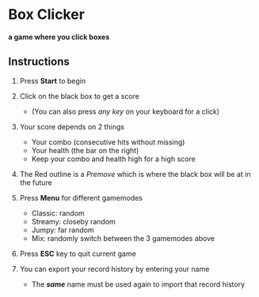 # Box Clicker
#### a game where you click boxes

## Instructions
1. Press **Start** to begin

2. Click on the black box to get a score
    * (You can also press *any key* on your keyboard for a click)

3. Your score depends on 2 things
    * Your combo (consecutive hits without missing)
    * Your health (the bar on the right)
    * Keep your combo and health high for a high score

4. The Red outline is a *Premove* which is where the black box will be at in the future

5. Press **Menu** for different gamemodes
    * Classic: random
    * Streamy: closeby random
    * Jumpy: far random
    * Mix: randomly switch between the 3 gamemodes above

6. Press **ESC** key to quit current game

7. You can export your record history by entering your name
    * The ***same*** name must be used again to import that record history
